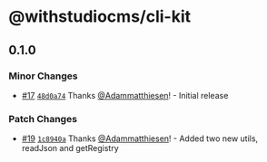 # @withstudiocms/cli-kit

## 0.1.0

### Minor Changes

- [#17](https://github.com/withstudiocms/cli-utilities/pull/17) [`48d0a74`](https://github.com/withstudiocms/cli-utilities/commit/48d0a74da3838480c9dd0b7d64a803569eb6c82e) Thanks [@Adammatthiesen](https://github.com/Adammatthiesen)! - Initial release

### Patch Changes

- [#19](https://github.com/withstudiocms/cli-utilities/pull/19) [`1c8940a`](https://github.com/withstudiocms/cli-utilities/commit/1c8940a276681f0f244edfec164bf01b547565db) Thanks [@Adammatthiesen](https://github.com/Adammatthiesen)! - Added two new utils, readJson and getRegistry

